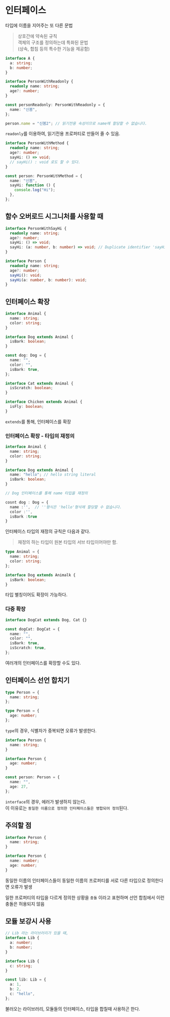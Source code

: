 # 인터페이스

타입에 이름을 지어주는 또 다른 문법

> 상호간에 약속된 규칙<br/>
> 객체의 구조를 정의하는데 특화된 문법<br/>
> (상속, 합침 등의 특수한 기능을 제공함)

```typescript
interface A {
  a: string;
  b: number;
}
```

```typescript
interface PersonWithReadonly {
  readonly name: string;
  age?: number;
}

const personReadonly: PersonWithReadonly = {
  name: "신봄",
};

person.name = "신봄2"; // 읽기전용 속성이므로 name에 할당할 수 없습니다.
```

`readonly`를 이용하여, 읽기전용 프로퍼티로 만들어 줄 수 있음.

```typescript
interface PersonWithMethod {
  readonly name: string;
  age?: number;
  sayHi: () => void;
  // sayHi() : void 로도 할 수 있다.
}

const person: PersonWithMethod = {
  name: "신봄",
  sayHi: function () {
    console.log("Hi");
  },
};
```

## 함수 오버로드 시그니처를 사용할 때

```typescript
interface PersonWithSayHi {
  readonly name: string;
  age?: number;
  sayHi: () => void;
  sayHi: (a: number, b: number) => void; // Duplicate identifier 'sayHi' (Error)
}
```

```typescript
interface Person {
  readonly name: string;
  age?: number;
  sayHi(): void;
  sayHi(a: number, b: number): void;
}
```

## 인터페이스 확장

```typescript
interface Animal {
  name: string;
  color: string;
}

interface Dog extends Animal {
  isBark: boolean;
}

const dog: Dog = {
  name: "",
  color: "",
  isBark: true,
};

interface Cat extends Animal {
  isScratch: boolean;
}

interface Chicken extends Animal {
  isFly: boolean;
}
```

`extends`를 통해, 인터페이스를 확장

### 인터페이스 확장 - 타입의 재정의

```typescript
interface Animal {
  name: string;
  color: string;
}

interface Dog extends Animal {
  name: "hello"; // hello string literal
  isBark: boolean;
}

// Dog 인터페이스를 통해 name 타입을 재정의

cosnt dog : Dog = {
  name :'',  // ''형식은 'hello'형식에 할당할 수 없습니다.
  color :'',
  isBark :true
}
```

인터페이스 타입의 재정의 규칙은 다음과 같다.

> 재정의 하는 타입이 원본 타입의 서브 타입이어야만 함.

```typescript
type Animal = {
  name: string;
  color: string;
};

interface Dog extends Animalk {
  isBark: boolean;
}
```

타입 별칭이어도 확장이 가능하다.

### 다중 확장

```typescript
interface DogCat extends Dog, Cat {}

const dogCat: DogCat = {
  name: "",
  color: "",
  isBark: true,
  isScratch: true,
};
```

여러개의 인터페이스를 확장할 수도 있다.

## 인터페이스 선언 합치기

```typescript
type Person = {
  name: string;
};

type Person = {
  age: number;
};
```

`type`의 경우, 식별자가 중복되면 오류가 발생한다.

```typescript
interface Person {
  name: string;
}

interface Person {
  age: number;
}

const person: Person = {
  name: "",
  age: 27,
};
```

`interface`의 경우, 에러가 발생하지 않는다.<br/>
이 이유로는 `동일한 이름으로 정의한 인터페이스들은 병합되어 정의`된다.

## 주의할 점

```typescript
interface Person {
  name: string;
}

interface Person {
  name: number;
  age: number;
}
```

동일한 이름의 인터페이스들이 동일한 이름의 프로퍼티를 서로 다른 타입으로 정의한다면 오류가 발생

일한 프로퍼티의 타입을 다르게 정의한 상황을 `충돌` 이라고 표현하며 선언 합침에서 이런 충돌은 허용되지 않음

## 모듈 보강시 사용

```typescript
// Lib 라는 라이브러리가 있을 때,
interface Lib {
  a: number;
  b: number;
}

interface Lib {
  c: string;
}

const lib: Lib = {
  a: 1,
  b: 2,
  c: "hello",
};
```

불러오는 라이브러리, 모듈들의 인터페이스, 타입을 합칠때 사용하곤 한다.
